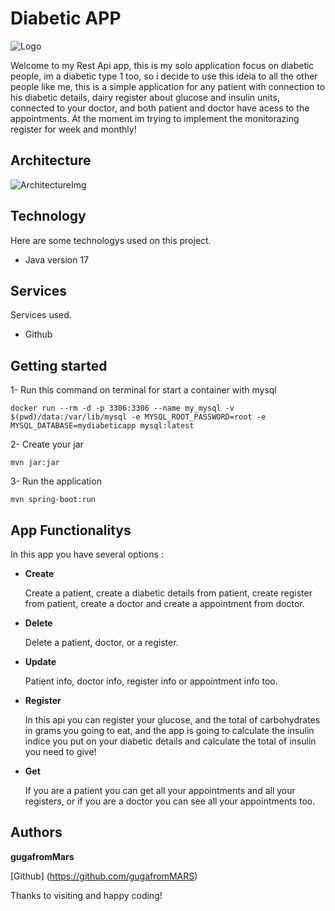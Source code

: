 # Diabetic APP

![Logo](https://149777215.v2.pressablecdn.com/wp-content/uploads/2017/10/Gustaitis100617-1000x667.jpg)

Welcome to my Rest Api app, this is my solo application focus on diabetic people, im a diabetic type 1 too, so i decide to use this ideia to all the other people like me, this is a simple application for any patient with connection to his diabetic details, dairy register about glucose and insulin units, connected to your doctor, and both patient and doctor have acess to the appointments. At the moment im trying to implement the monitorazing register for week and monthly!


## Architecture 

![ArchitectureImg](https://github.com/gugafromMARS/diabeticApp/assets/116969206/8a873a6b-96c0-418c-9de9-37494f2d34cc)

## Technology

Here are some technologys used on this project.

* Java version 17

## Services

Services used.

* Github
  
## Getting started

1- Run this command on terminal for start a container with mysql
```shell script
docker run --rm -d -p 3306:3306 --name my_mysql -v $(pwd)/data:/var/lib/mysql -e MYSQL_ROOT_PASSWORD=root -e MYSQL_DATABASE=mydiabeticapp mysql:latest
```
2- Create your jar 
```shell script
mvn jar:jar
```
3- Run the application
```shell script
mvn spring-boot:run
```

## App Functionalitys

In this app you have several options :

* **Create**

  Create a patient, create a diabetic details from patient, create register from patient, create a doctor and create a appointment from doctor.
* **Delete**

  Delete a patient, doctor, or a register.
* **Update**

  Patient info, doctor info, register info or appointment info too.
* **Register**

  In this api you can register your glucose, and the total of carbohydrates in grams you going to eat, and the app is going to calculate the insulin indice you put on your diabetic details and calculate the total of insulin you need to give!
* **Get**

  If you are a patient you can get all your appointments and all your registers, or if you are a doctor you can see all your appointments too.



## Authors

**gugafromMars**

[Github] (https://github.com/gugafromMARS)

Thanks to visiting and happy coding!
